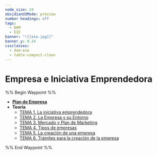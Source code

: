 ```yaml
---
node_size: 24
obsidianUIMode: preview
number headings: off
tags:
  - DAM
  - EIE
banner: "![[eie.jpg]]"
banner_y: 0.24
cssclasses:
  - dam-eie
  - table-compact-clean
---
```


# Empresa e Iniciativa Emprendedora

%% Begin Waypoint %%
- **[Plan de Empresa](./Plan%20de%20Empresa/Plan%20de%20Empresa.md)**
- **Teoría**
	- [TEMA 1. La iniciativa emprendedora](./Teor%C3%ADa/TEMA%201.%20La%20iniciativa%20emprendedora.md)
	- [TEMA 2. La Empresa y su Entorno](./Teor%C3%ADa/TEMA%202.%20La%20Empresa%20y%20su%20Entorno.md)
	- [TEMA 3. Mercado y Plan de Marketing](./Teor%C3%ADa/TEMA%203.%20Mercado%20y%20Plan%20de%20Marketing.md)
	- [TEMA 4. Tipos de empresas](./Teor%C3%ADa/TEMA%204.%20Tipos%20de%20empresas.md)
	- [TEMA 5. La creación de una empresa](./Teor%C3%ADa/TEMA%205.%20La%20creaci%C3%B3n%20de%20una%20empresa.md)
	- [TEMA 6. Trámites para la creación de la empresa](./Teor%C3%ADa/TEMA%206.%20Tr%C3%A1mites%20para%20la%20creaci%C3%B3n%20de%20la%20empresa.md)

%% End Waypoint %%